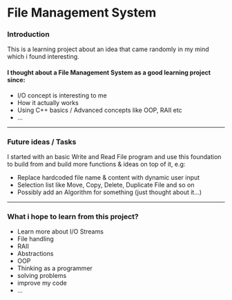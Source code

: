 # File Management System
### Introduction
This is a learning project about an idea that came randomly in my mind which 
i found interesting.

#### I thought about a File Management System as a good learning project since:
- I/O concept is interesting to me
- How it actually works
- Using C++ basics / Advanced concepts like OOP, RAII etc
- ...

---

### Future ideas / Tasks
I started with an basic Write and Read File program and use this foundation 
to build from and build more functions & ideas on top of it, e.g:
- Replace hardcoded file name & content with dynamic user input
- Selection list like Move, Copy, Delete, Duplicate File and so on
- Possibly add an Algorithm for something (just thought about it...)

---

### What i hope to learn from this project?
- Learn more about I/O Streams
- File handling
- RAII
- Abstractions
- OOP
- Thinking as a programmer
- solving problems
- improve my code
- ...